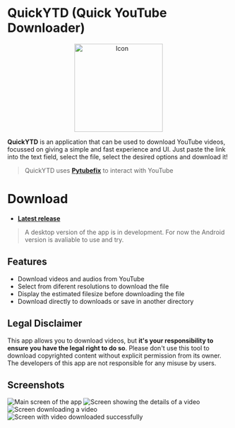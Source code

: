 # QuickYTD (Quick YouTube Downloader)


<p align="center">
    <img src="icon.png" alt="Icon" width="200px" />
</p>

**QuickYTD** is an application that can be used to download YouTube videos, focussed on giving a simple and fast experience and UI.
Just paste the link into the text field, select the file, select the desired options and download it!

> QuickYTD uses [**Pytubefix**](https://github.com/JuanBindez/pytubefix) to interact with YouTube

# Download

- **[Latest release](https://github.com/alex-magter/QuickYTD/releases/latest)**

> A desktop version of the app is in development. For now the Android version is avaliable to use and try.

## Features

- Download videos and audios from YouTube
- Select from diferent resolutions to download the file
- Display the estimated filesize before downloading the file
- Download directly to downloads or save in another directory

## Legal Disclaimer

This app allows you to download videos, but **it's your responsibility to ensure you have the legal right to do so**. Please don't use this tool to download copyrighted content without explicit permission from its owner. The developers of this app are not responsible for any misuse by users.

## Screenshots

![Main screen of the app](./screenshots/main.png)
![Screen showing the details of a video](./screenshots/infopage.png)
![Screen downloading a video](./screenshots/downloading.png)
![Screen with video downloaded successfully](./screenshots/downloaded.png)
